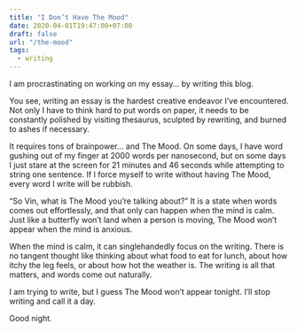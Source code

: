 ```yaml
---
title: "I Don’t Have The Mood"
date: 2020-04-01T19:47:00+07:00
draft: false
url: "/the-mood"
tags:
  - writing
---
```


I am procrastinating on working on my essay… by writing this blog.

You see, writing an essay is the hardest creative endeavor I’ve encountered. Not only I have to think hard to put words on paper, it needs to be constantly polished by visiting thesaurus, sculpted by rewriting, and burned to ashes if necessary.

It requires tons of brainpower… and The Mood. On some days, I have word gushing out of my finger at 2000 words per nanosecond, but on some days I just stare at the screen for 21 minutes and 46 seconds while attempting to string one sentence. If I force myself to write without having The Mood, every word I write will be rubbish.

“So Vin, what is The Mood you’re talking about?” It is a state when words comes out effortlessly, and that only can happen when the mind is calm. Just like a butterfly won’t land when a person is moving, The Mood won’t appear when the mind is anxious.

When the mind is calm, it can singlehandedly focus on the writing. There is no tangent thought like thinking about what food to eat for lunch, about how itchy the leg feels, or about how hot the weather is. The writing is all that matters, and words come out naturally.

I am trying to write, but I guess The Mood won’t appear tonight. I’ll stop writing and call it a day.

Good night.